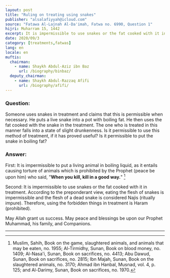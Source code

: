 ```yaml
---
layout: post
title: "Ruling on treating using snakes"
publisher: "alsalafiyyah@icloud.com"
source: "Fatawa Al-Lajnah Al-Da'imah, Fatwa no. 6990, Question 1"
hijri: Muharram 15, 1442
excerpt: It is impermissible to use snakes or the fat cooked with it in treatment. According to the preponderant view, eating the flesh of snakes is impermissible and the flesh of a dead snake is considered Najis.
date: 2020/09/3
category: [treatments,fatwas]
lang: en
locale: en
muftis:
  chairman: 
    - name: Shaykh Abdul-Aziz ibn Baz
      url: /biography/binbaz/
  deputy_chairman:
    - name: Shaykh Abdul-Razzaq Afifi
      url: /biography/afifi/
---
```


### Question:
Someone uses snakes in treatment and claims that this is permissible when necessary. He puts a live snake into a pot with boiling fat. He then uses the fat cooked with the snake in the treatment. The one who is treated in this manner falls into a state of slight drunkenness. Is it permissible to use this method of treatment, if it has proved useful? Is it permissible to put the snake in boiling fat?

### Answer:
First: It is impermissible to put a living animal in boiling liquid, as it entails causing torture of animals which is prohibited by the Prophet (peace be upon him) who said, "**When you kill, kill in a good way.**" [^1]

Second: It is impermissible to use snakes or the fat cooked with it in treatment. According to the preponderant view, eating the flesh of snakes is impermissible and the flesh of a dead snake is considered Najis (ritually impure). Therefore, using the forbidden things in treatment is Haram (prohibited).

May Allah grant us success. May peace and blessings be upon our Prophet Muhammad, his family, and Companions. 

---

[^1]: Muslim, Sahih, Book on the game, slaughtered animals, and animals that may be eaten, no. 1955; Al-Tirmidhy, Sunan, Book on blood money, no. 1409; Al-Nasa'i, Sunan, Book on sacrifices, no. 4413; Abu Dawud, Sunan, Book on sacrifices, no. 2815; Ibn Majah, Sunan, Book on the slaughtered animals, no. 3170; Ahmad ibn Hanbal, Musnad, vol. 4, p. 125; and Al-Darimy, Sunan, Book on sacrifices, no. 1970.
